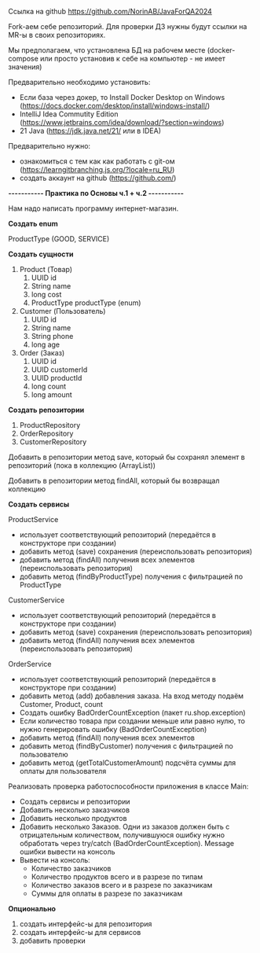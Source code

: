 Ссылка на github <https://github.com/NorinAB/JavaForQA2024>

Fork-аем себе репозиторий. Для проверки ДЗ нужны будут ссылки на MR-ы в своих репозиториях.

Мы предполагаем, что установлена БД на рабочем месте (docker-compose или просто установив к себе на компьютер - не имеет значения)

Предварительно необходимо установить:

* Если база через докер, то Install Docker Desktop on Windows (<https://docs.docker.com/desktop/install/windows-install/>)
* IntelliJ Idea Commutity Edition (<https://www.jetbrains.com/idea/download/?section=windows>)
* 21 Java (<https://jdk.java.net/21/> или в IDEA)

Предварительно нужно:

* ознакомиться c тем как как работать с git-ом (<https://learngitbranching.js.org/?locale=ru_RU>)
* создать аккаунт на github (<https://github.com/>)

**\----------- Практика по Основы ч.1 + ч.2 -----------**

Нам надо написать программу интернет-магазин.

**Создать enum**

ProductType (GOOD, SERVICE)

**Создать сущности**

1. Product (Товар)
   1. UUID id
   2. String name
   3. long cost
   4. ProductType productType (enum)
2. Customer (Пользователь)
   1. UUID id
   2. String name
   3. String phone
   4. long age
3. Order (Заказ)
   1. UUID id
   2. UUID customerId
   3. UUID productId
   4. long count
   5. long amount

**Создать репозитории**

1. ProductRepository
2. OrderRepository
3. CustomerRepository

Добавить в репозитории метод save, который бы сохранял элемент в репозиторий (пока в коллекцию (ArrayList))

Добавить в репозитории метод findAll, который бы возвращал коллекцию

**Создать сервисы**

ProductService

* использует соответствующий репозиторий (передаётся в конструкторе при создании)
* добавить метод (save) сохранения (переиспользовать репозитория)
* добавить метод (findAll) получения всех элементов (переиспользовать репозитория)
* добавить метод (findByProductType) получения с фильтрацией по ProductType

CustomerService

* использует соответствующий репозиторий (передаётся в конструкторе при создании)
* добавить метод (save) сохранения (переиспользовать репозитория)
* добавить метод (findAll) получения всех элементов (переиспользовать репозитория)

OrderService

* использует соответствующий репозиторий (передаётся в конструкторе при создании)
* добавить метод (add) добавления заказа. На вход методу подаём Customer, Product, count
* Создать ошибку BadOrderCountException (пакет ru.shop.exception)
* Если количество товара при создании меньше или равно нулю, то нужно генерировать ошибку (BadOrderCountException)
* добавить метод (findAll) получения всех элементов
* добавить метод (findByCustomer) получения с фильтрацией по пользователю
* добавить метод (getTotalCustomerAmount) подсчёта суммы для оплаты для пользователя

Реализовать проверка работоспособности приложения в классе Main:

* Создать сервисы и репозитории
* Добавить несколько заказчиков
* Добавить несколько продуктов
* Добавить несколько Заказов. Одни из заказов должен быть с отрицательным количеством, получившуюся ошибку нужно обработать через try/catch (BadOrderCountException). Message ошибки вывести на консоль
* Вывести на консоль: 
  * Количество заказчиков
  * Количество продуктов всего и в разрезе по типам
  * Количество заказов всего и в разрезе по заказчикам
  * Суммы для оплаты в разрезе по заказчикам

**Опционально**

1. создать интерфейс-ы для репозитория
2. создать интерфейс-ы для сервисов
3. добавить проверки